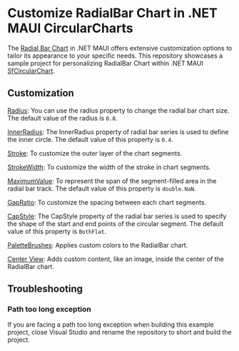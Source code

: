 # Customize RadialBar Chart in .NET MAUI CircularCharts

The [Radial Bar Chart](https://help.syncfusion.com/maui/circular-charts/radialbarchart) in .NET MAUI offers extensive customization options to tailor its appearance to your specific needs. This repository showcases a sample project for personalizing RadialBar Chart within .NET MAUI [SfCircularChart](https://help.syncfusion.com/maui/circular-charts/getting-started).

## Customization

[Radius](https://help.syncfusion.com/cr/maui/Syncfusion.Maui.Charts.CircularSeries.html#Syncfusion_Maui_Charts_CircularSeries_Radius): You can use the radius property to change the radial bar chart size. The default value of the radius is `0.8`.

[InnerRadius](https://help.syncfusion.com/cr/maui/Syncfusion.Maui.Charts.RadialBarSeries.html#Syncfusion_Maui_Charts_RadialBarSeries_InnerRadius): The InnerRadius property of radial bar series is used to define the inner circle. The default value of this property is `0.4`.

[Stroke](https://help.syncfusion.com/cr/maui/Syncfusion.Maui.Charts.CircularSeries.html#Syncfusion_Maui_Charts_CircularSeries_Stroke): To customize the outer layer of the chart segments.

[StrokeWidth](https://help.syncfusion.com/cr/maui/Syncfusion.Maui.Charts.CircularSeries.html#Syncfusion_Maui_Charts_CircularSeries_StrokeWidth): To customize the width of the stroke in chart segments.

[MaximumValue](https://help.syncfusion.com/cr/maui/Syncfusion.Maui.Charts.RadialBarSeries.html#Syncfusion_Maui_Charts_RadialBarSeries_MaximumValue): To represent the span of the segment-filled area in the radial bar track. The default value of this property is `double.NaN`.

[GapRatio](https://help.syncfusion.com/cr/maui/Syncfusion.Maui.Charts.RadialBarSeries.html#Syncfusion_Maui_Charts_RadialBarSeries_GapRatio): To customize the spacing between each chart segments.

[CapStyle](https://help.syncfusion.com/cr/maui/Syncfusion.Maui.Charts.RadialBarSeries.html#Syncfusion_Maui_Charts_RadialBarSeries_CapStyle): The CapStyle property of the radial bar series is used to specify the shape of the start and end points of the circular segment. The default value of this property is `BothFlat`.

[PaletteBrushes](https://help.syncfusion.com/cr/maui/Syncfusion.Maui.Charts.ChartSeries.html#Syncfusion_Maui_Charts_ChartSeries_PaletteBrushes): Applies custom colors to the RadialBar chart.

[Center View](https://help.syncfusion.com/cr/maui/Syncfusion.Maui.Charts.RadialBarSeries.html#Syncfusion_Maui_Charts_RadialBarSeries_CenterView): Adds custom content, like an image, inside the center of the RadialBar chart.

## Troubleshooting
### Path too long exception
If you are facing a path too long exception when building this example project, close Visual Studio and rename the repository to short and build the project.
